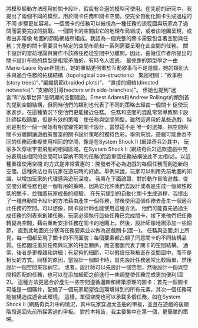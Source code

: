 將模型驅動方法應用於關卡設計，假設有合適的模型可使用。在先前的研究中，我提出了兩個不同的模型，用於關卡任務和關卡空間，使完全自動化關卡生成過程的不同
步驟更加容易。一個關卡的任務可以被視為一種任務的流程圖與玩家為了過關而需要完成的挑戰。一個關卡的空間由它的地理布局組成，或者由地圖呈現，或者由非常像
地圖的節點網絡所組成。我認為一個完整的關卡需要包含著空間與任務；完整的關卡需要具有特定的空間布局和一系列需要呈現在此空間的任務。
關卡設計的當前理論與實作不該將任務從空間中分離開。因此，由幾位作者所提出的關卡設計布局的類型是相當矛盾的，有時令人困惑。
最完整的類型學之一由Marie-Laure Ryan所提出，她的重點更側重於互動敘事而不是遊戲，她的類別大多與適合任務的拓樸結構（topological con-structions）
緊密相關：”故事樹(story trees)”、”編織情節(braided plots)”、 “直接的網絡(directed networks)”、”支線的引導(vectors with side-branches)”。
但她也提到”迷宮”和“故事世界”是明顯的空間建設。Ernest Adams和Andrew Rollings的類別首先提到空間結構，但同時他們的類別也代表了不同的策略去經由一個關卡
促使玩家進步，在這種情況下使他們更能接近任務。
任務和空間的混亂常常導致關卡設計師採取簡單，但是有效的策略：使任務與空間同型。雖然這適用於某些遊戲，特別是對於一個一開始有相當線性的關卡設計，當然這不是
唯一的選擇。把空間與關卡分離開讓遊戲有豐富的關卡設計策略的獨特色彩。舉例來說，遊戲可能會為不同的任務而重複使用相同的空間，像是在System Shock II (網路奇兵2)其中，
玩家多次穿梭宇宙飛船的相同區域。在System Shock II (網路奇兵2)這款遊戲中充分表現出相同的空間可以容納不同的任務(假設單個任務結構彼此不太相似)。以這種重複使用空間
的方式是非常實惠的：開發者不必為遊戲的每個任務而創造新的空間。這種做法也有玩家在遊玩時的好處。舉例來說，玩家可以利用先前地圖的知識，以增加玩家的代理感與遊玩深度。
我將在下面論證，對於動作冒險遊戲，從空間分離任務也是一個有用的策略，因為它允許我們去設計或者是生成一個線性較低的關卡，並強調玩家成長的經驗。
在先前提到的自動化關卡生成過程，我提出了一種自動關卡設計的方法藉由產生一個任務，然後使用這個任務去產生一個適合此任務的空間。可以想像，關卡設計師也能使用這種方法。
他們可能首先通過生成任務的列表來創建任務，玩家必須執行這些任務已完成關卡，接下來他們把任務轉變為空間，藉由重新安排任務在關卡的地圖上。然後，設計師像地圖添加一些細節，
直到此地圖充分塞滿任務要素並以做為遊戲關卡(圖一)。
任務與空間,如上所見，每一個都呈現了關卡的不同面貌；每個要素都凸顯了同意關卡的不同結構品質。任務圖注重於任務與玩家的相互關係，而空間圖代表了關卡的空間結構。
通常，後者是更複雜和詳細；有足夠的細節，可以假設任務被嵌在空間圖中，而不是相反的方式。同樣的原因，當設計一個關卡時，首先設計任務通常比較簡單，然後設計一個空間來容納它。
或者，設計師可以先設計一個空間，然後設計一個與空間相匹配的任務，也可以在添加細節之前進行一些調整使任務完成更加便利(圖2)。
這種方法更適合於產生一些空間遵循邏輯和建築原理的關卡：首先一個關卡可能是一個礦井，配備了一個玩家期望從這環境得到的所有元素，其次一個任務可能被構造成適合此環境。
這樣，單個空間也可以承載多個任務，如在System Shock II (網路奇兵2)中的情況，其中玩家穿過太空船的甲板，並且在遊戲的後期階段返回先前所探索過的甲板。
對於本報告，我主要集中在第一個，更簡單的策略。
